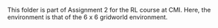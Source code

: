 This folder is part of Assignment 2 for the RL course at CMI. Here, the environment is that of the 6 x 6 gridworld environment.
